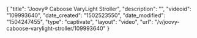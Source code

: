 {
    "title": "Joovy&reg; Caboose VaryLight Stroller",
    "description": "",
    "videoid": "109993640",
    "date_created": "1502523550",
    "date_modified": "1504247455",
    "type": "captivate",
    "layout": "video",
    "url": "\/v\/joovy-caboose-varylight-stroller\/109993640"
}